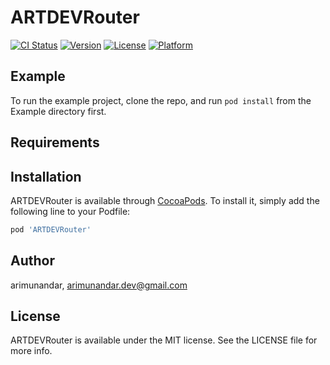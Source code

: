 # ARTDEVRouter

[![CI Status](https://img.shields.io/travis/arimunandar/ARTDEVRouter.svg?style=flat)](https://travis-ci.org/arimunandar/ARTDEVRouter)
[![Version](https://img.shields.io/cocoapods/v/ARTDEVRouter.svg?style=flat)](https://cocoapods.org/pods/ARTDEVRouter)
[![License](https://img.shields.io/cocoapods/l/ARTDEVRouter.svg?style=flat)](https://cocoapods.org/pods/ARTDEVRouter)
[![Platform](https://img.shields.io/cocoapods/p/ARTDEVRouter.svg?style=flat)](https://cocoapods.org/pods/ARTDEVRouter)

## Example

To run the example project, clone the repo, and run `pod install` from the Example directory first.

## Requirements

## Installation

ARTDEVRouter is available through [CocoaPods](https://cocoapods.org). To install
it, simply add the following line to your Podfile:

```ruby
pod 'ARTDEVRouter'
```

## Author

arimunandar, arimunandar.dev@gmail.com

## License

ARTDEVRouter is available under the MIT license. See the LICENSE file for more info.
